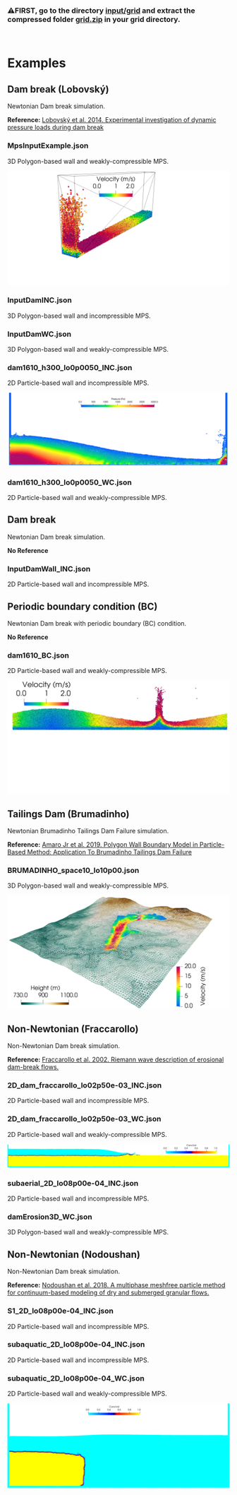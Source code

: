 ### :warning:FIRST, go to the directory [**input/grid**](https://github.com/rubensamarojr/polymps/tree/master/input/grid) and extract the compressed folder [**grid.zip**](https://github.com/rubensamarojr/polymps/blob/master/input/grid/grid.zip) in your grid directory.
</br>

# Examples

## Dam break (Lobovský)

Newtonian Dam break simulation.

**Reference:** [Lobovský et al. 2014. Experimental investigation of dynamic pressure loads during dam break](https://doi.org/10.1016/j.jfluidstructs.2014.03.009)

### MpsInputExample.json

3D Polygon-based wall and weakly-compressible MPS.

![dam1610_3D.](dambreak3D.png)

### InputDamINC.json

3D Polygon-based wall and incompressible MPS.

### InputDamWC.json

3D Polygon-based wall and weakly-compressible MPS.

### dam1610_h300_lo0p0050_INC.json

2D Particle-based wall and incompressible MPS.

![dam1610_2D.](dam1610_h300_lo0p0050_WC_image.png)

### dam1610_h300_lo0p0050_WC.json

2D Particle-based wall and weakly-compressible MPS.
</br>

## Dam break

Newtonian Dam break simulation.

**No Reference**

### InputDamWall_INC.json

2D Particle-based wall and incompressible MPS.
</br>

## Periodic boundary condition (BC)

Newtonian Dam break with periodic boundary (BC) condition.

**No Reference**

### dam1610_BC.json

2D Particle-based wall and weakly-compressible MPS.

![dam1610_BC.](dambreak2D_BC.png)
</br>

## Tailings Dam (Brumadinho)

Newtonian Brumadinho Tailings Dam Failure simulation.

**Reference:** [Amaro Jr et al. 2019. Polygon Wall Boundary Model in Particle-Based Method: Application To Brumadinho Tailings Dam Failure](https://www.researchgate.net/publication/336852676_POLYGON_WALL_BOUNDARY_MODEL_IN_PARTICLE-BASED_METHOD_APPLICATION_TO_BRUMADINHO_TAILINGS_DAM_FAILURE)

### BRUMADINHO_space10_lo10p00.json

3D Polygon-based wall and weakly-compressible MPS.

![Brumadinho.](brumadinho3D.png)
</br>

## Non-Newtonian (Fraccarollo)

Non-Newtonian Dam break simulation.

**Reference:** [Fraccarollo et al. 2002. Riemann wave description of erosional dam-break flows.](https://doi.org/10.1017/S0022112002008455)

### 2D_dam_fraccarollo_lo02p50e-03_INC.json

2D Particle-based wall and incompressible MPS.

### 2D_dam_fraccarollo_lo02p50e-03_WC.json

2D Particle-based wall and weakly-compressible MPS.

![dam_fraccarollo_2D.](2D_dam_fraccarollo_lo02p50e-03_WC_image.png)

### subaerial_2D_lo08p00e-04_INC.json

2D Particle-based wall and incompressible MPS.

### damErosion3D_WC.json

3D Polygon-based wall and weakly-compressible MPS.
</br>

## Non-Newtonian (Nodoushan)

Non-Newtonian Dam break simulation.

**Reference:** [Nodoushan et al. 2018. A multiphase meshfree particle method for continuum-based modeling of dry and submerged granular flows.](https://doi.org/10.1016/j.powtec.2018.04.071)

### S1_2D_lo08p00e-04_INC.json

2D Particle-based wall and incompressible MPS.

### subaquatic_2D_lo08p00e-04_INC.json

2D Particle-based wall and incompressible MPS.

### subaquatic_2D_lo08p00e-04_WC.json

2D Particle-based wall and weakly-compressible MPS.

![dam_nodoushan_2D.](subaquatic_2D_lo08p00e-04_WC_image.png)
